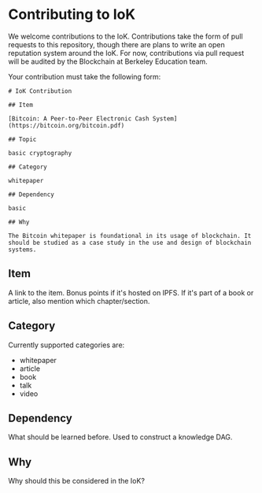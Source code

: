 # Contributing to IoK

We welcome contributions to the IoK. Contributions take the form of pull requests to this repository, though there are plans to write an open reputation system around the IoK. For now, contributions via pull request will be audited by the Blockchain at Berkeley Education team.

<!-- TODO: make a separate template file -->

Your contribution must take the following form:

```
# IoK Contribution

## Item

[Bitcoin: A Peer-to-Peer Electronic Cash System](https://bitcoin.org/bitcoin.pdf)

## Topic

basic cryptography

## Category

whitepaper

## Dependency

basic

## Why

The Bitcoin whitepaper is foundational in its usage of blockchain. It should be studied as a case study in the use and design of blockchain systems.

```

## Item

A link to the item. Bonus points if it's hosted on IPFS. If it's part of a book or article, also mention which chapter/section.

## Category

Currently supported categories are:

* whitepaper
* article
* book
* talk
* video

## Dependency

What should be learned before. Used to construct a knowledge DAG.

## Why

Why should this be considered in the IoK? 